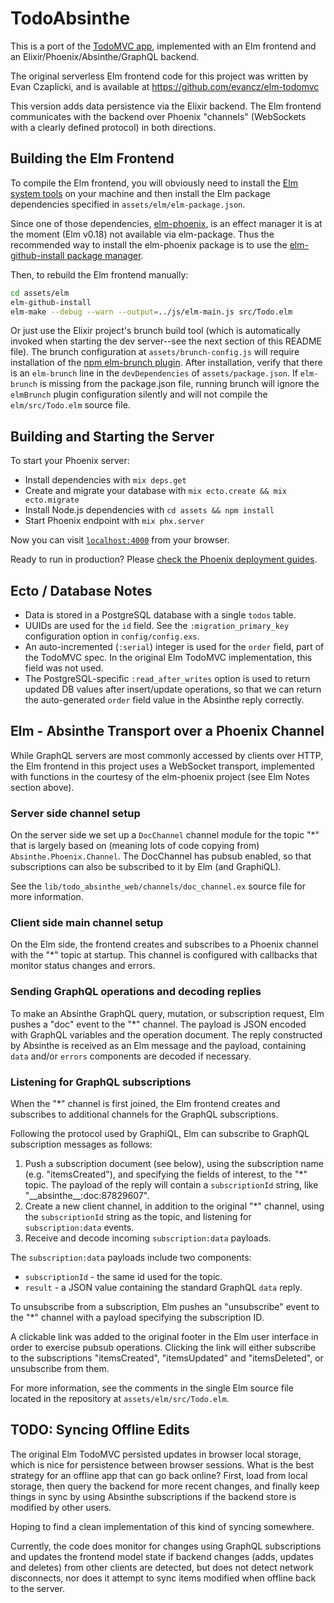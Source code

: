 # TodoAbsinthe

This is a port of the [TodoMVC app](http://todomvc.com), implemented with an Elm frontend
and an Elixir/Phoenix/Absinthe/GraphQL backend.

The original serverless Elm frontend code for this project was written by Evan Czaplicki,
and is available at https://github.com/evancz/elm-todomvc

This version adds data persistence via the Elixir backend. The Elm frontend communicates
with the backend over Phoenix "channels" (WebSockets with a clearly defined protocol)
in both directions.


## Building the Elm Frontend

To compile the Elm frontend, you will obviously need to install the
[Elm system tools](https://guide.elm-lang.org/install.html) on your machine
and then install the Elm package dependencies specified in `assets/elm/elm-package.json`.

Since one of those dependencies, [elm-phoenix](https://github.com/saschatimme/elm-phoenix),
is an effect manager it is at the moment (Elm v0.18) not available via
elm-package. Thus the recommended way to install the elm-phoenix package is to use the
[elm-github-install package manager](https://github.com/gdotdesign/elm-github-install).

Then, to rebuild the Elm frontend manually:

```bash
cd assets/elm
elm-github-install
elm-make --debug --warn --output=../js/elm-main.js src/Todo.elm
```

Or just use the Elixir project's brunch build tool (which is automatically invoked when
starting the dev server--see the next section of this README file). The brunch configuration at
`assets/brunch-config.js` will require installation of the
[npm elm-brunch plugin](https://github.com/madsflensted/elm-brunch). After installation,
verify that there is an `elm-brunch` line in the `devDependencies` of `assets/package.json`.
If `elm-brunch` is missing from the package.json file, running brunch will ignore
the `elmBrunch` plugin configuration silently and will not compile the `elm/src/Todo.elm`
source file.


## Building and Starting the Server

To start your Phoenix server:

  * Install dependencies with `mix deps.get`
  * Create and migrate your database with `mix ecto.create && mix ecto.migrate`
  * Install Node.js dependencies with `cd assets && npm install`
  * Start Phoenix endpoint with `mix phx.server`

Now you can visit [`localhost:4000`](http://localhost:4000) from your browser.

Ready to run in production? Please
[check the Phoenix deployment guides](http://www.phoenixframework.org/docs/deployment).


## Ecto / Database Notes

* Data is stored in a PostgreSQL database with a single `todos` table.
* UUIDs are used for the `id` field. See the `:migration_primary_key` configuration
option in `config/config.exs`.
* An auto-incremented (`:serial`) integer is used for the `order` field, part of the TodoMVC spec.
In the original Elm TodoMVC implementation, this field was not used.
* The PostgreSQL-specific `:read_after_writes` option is used to return updated DB values
after insert/update operations, so that we can return the auto-generated `order` field value
in the Absinthe reply correctly.


## Elm - Absinthe Transport over a Phoenix Channel

While GraphQL servers are most commonly accessed by clients over HTTP, the
Elm frontend in this project uses a WebSocket transport, implemented with functions
in the courtesy of the elm-phoenix project (see Elm Notes section above).

### Server side channel setup

On the server side we set up a `DocChannel` channel module for the topic "\*"
that is largely based on (meaning lots of code copying from) `Absinthe.Phoenix.Channel`.
The DocChannel has pubsub enabled, so that subscriptions can also be subscribed to it
by Elm (and GraphiQL).

See the `lib/todo_absinthe_web/channels/doc_channel.ex` source file for more information.

### Client side main channel setup

On the Elm side, the frontend creates and subscribes to a Phoenix channel with the "\*"
topic at startup. This channel is configured with callbacks that monitor status changes
and errors.

### Sending GraphQL operations and decoding replies

To make an Absinthe GraphQL query, mutation, or subscription request, Elm pushes a "doc" event
to the "\*" channel. The payload is JSON encoded with GraphQL variables and the operation
document. The reply constructed by Absinthe is received as an Elm message
and the payload, containing `data` and/or `errors` components are decoded if
necessary.

### Listening for GraphQL subscriptions

When the "\*" channel is first joined, the Elm frontend creates and subscribes
to additional channels for the GraphQL subscriptions.

Following the protocol used by GraphiQL, Elm can subscribe to GraphQL subscription
messages as follows:

1. Push a subscription document (see below), using the subscription name
(e.g. "itemsCreated"), and specifying the fields of interest, to the "\*" topic.
The payload of the reply will contain a `subscriptionId` string, like
"\_\_absinthe\_\_:doc:87829607".
2. Create a new client channel, in addition to the original "\*" channel,
using the `subscriptionId` string as the topic, and listening for `subscription:data` events.
3. Receive and decode incoming `subscription:data` payloads.

The `subscription:data` payloads include two components:

* `subscriptionId` - the same id used for the topic.
* `result` - a JSON value containing the standard GraphQL `data` reply.

To unsubscribe from a subscription, Elm pushes an "unsubscribe" event to the "\*"
channel with a payload specifying the subscription ID.

A clickable link was added to the original footer in the Elm user interface in order
to exercise pubsub operations. Clicking the link will either subscribe to the
subscriptions "itemsCreated", "itemsUpdated" and "itemsDeleted", or unsubscribe from them.

For more information, see the comments in the single Elm source file located in
the repository at `assets/elm/src/Todo.elm`.


## TODO: Syncing Offline Edits

The original Elm TodoMVC persisted updates in browser local storage, which is
nice for persistence between browser sessions.  What is the best strategy for
an offline app that can go back online?  First, load from local storage, then
query the backend for more recent changes, and finally keep things in sync
by using Absinthe subscriptions if the backend store is modified by other users.

Hoping to find a clean implementation of this kind of syncing somewhere.

Currently, the code does monitor for changes using GraphQL subscriptions and
updates the frontend model state if backend changes (adds, updates and deletes)
from other clients are detected, but does not detect network disconnects, nor does
it attempt to sync items modified when offline back to the server.

